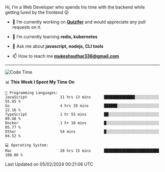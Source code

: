 Hi, I'm a Web Developer who spends his time with the backend while getting lured by the frontend 😜

- 🔭 I’m currently working on **[Quizifer](https://github.com/SutharMukesh/Quizifer/)** and would appreciate any pull requests on it.

- 🌱 I’m currently learning **redis, kubernetes**

- 💬 Ask me about **javascript, nodejs, CLI tools**

- 📫 How to reach me **mukeshsuthar336@gmail.com**

---
<!--START_SECTION:waka-->
![Code Time](http://img.shields.io/badge/Code%20Time-2%2C785%20hrs%2051%20mins-blue)

📊 **This Week I Spent My Time On** 

```text
💬 Programming Languages: 
JavaScript               11 hrs 13 mins      ██████████████░░░░░░░░░░░   55.45 % 
Go                       4 hrs 29 mins       ██████░░░░░░░░░░░░░░░░░░░   22.16 % 
TypeScript               1 hr 55 mins        ██░░░░░░░░░░░░░░░░░░░░░░░   09.48 % 
Docker                   1 hr 10 mins        █░░░░░░░░░░░░░░░░░░░░░░░░   05.77 % 
Other                    54 mins             █░░░░░░░░░░░░░░░░░░░░░░░░   04.52 % 

💻 Operating System: 
Mac                      20 hrs 15 mins      █████████████████████████   100.00 % 
```


 Last Updated on 05/02/2024 00:21:06 UTC
<!--END_SECTION:waka-->
